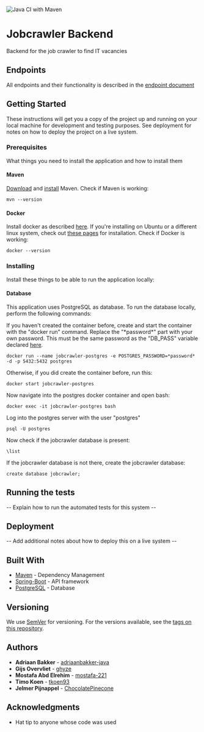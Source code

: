![Java CI with Maven](https://github.com/jobcrawler-ordina/jobcrawler-backend/workflows/Java%20CI%20with%20Maven/badge.svg)

# Jobcrawler Backend
Backend for the job crawler to find IT vacancies

## Endpoints
All endpoints and their functionality is described in the [endpoint document](docs/ENDPOINTS.md)

## Getting Started

These instructions will get you a copy of the project up and running on your local machine for development and testing purposes. See deployment for notes on how to deploy the project on a live system.

### Prerequisites

What things you need to install the application and how to install them

#### Maven
[Download](https://maven.apache.org/download.cgi) and [install](https://maven.apache.org/install.html) Maven.
Check if Maven is working:
```
mvn --version
```

#### Docker
Install docker as described [here](https://docs.docker.com/install/). If you're installing on Ubuntu or a different linux system, check out [these pages](https://docs.docker.com/install/linux/docker-ce/ubuntu/) for installation.
Check if Docker is working:
```
docker --version
```

### Installing

Install these things to be able to run the application locally:

#### Database
This application uses PostgreSQL as database.
To run the database locally, perform the following commands:

If you haven't created the container before, create and start the container with the "docker run" command. Replace the "\*password\*" part with your own password. This must be the same password as the "DB_PASS" variable declared [here](https://github.com/mostafa-221/jobcrawler-backend/blob/4f238dfdbbcb624aa1bf2215282a9dcc7edd289e/src/main/resources/application.properties#L10).
```
docker run --name jobcrawler-postgres -e POSTGRES_PASSWORD=*password* -d -p 5432:5432 postgres
```

Otherwise, if you did create the container before, run this:
```
docker start jobcrawler-postgres
```

Now navigate into the postgres docker container and open bash:
```
docker exec -it jobcrawler-postgres bash
```

Log into the postgres server with the user "postgres"
```
psql -U postgres
```

Now check if the jobcrawler database is present:
```
\list
```

If the jobcrawler database is not there, create the jobcrawler database:
```
create database jobcrawler;
```

## Running the tests

-- Explain how to run the automated tests for this system --

## Deployment

-- Add additional notes about how to deploy this on a live system --

## Built With

* [Maven](https://maven.apache.org/) - Dependency Management
* [Spring-Boot](https://spring.io/projects/spring-boot) - API framework
* [PostgreSQL](https://www.postgresql.org/) - Database

## Versioning

We use [SemVer](http://semver.org/) for versioning. For the versions available, see the [tags on this repository](https://github.com/mostafa-221/jobcrawler-backend/tags). 

## Authors

* **Adriaan Bakker** - [adriaanbakker-java](https://github.com/adriaanbakker-java)
* **Gijs Overvliet** - [ghyze](https://github.com/ghyze)
* **Mostafa Abd Elrehim** - [mostafa-221](https://github.com/mostafa-221)
* **Timo Koen** - [tkoen93](https://github.com/tkoen93)
* **Jelmer Pijnappel** - [ChocolatePinecone](https://github.com/ChocolatePinecone)

## Acknowledgments

* Hat tip to anyone whose code was used
